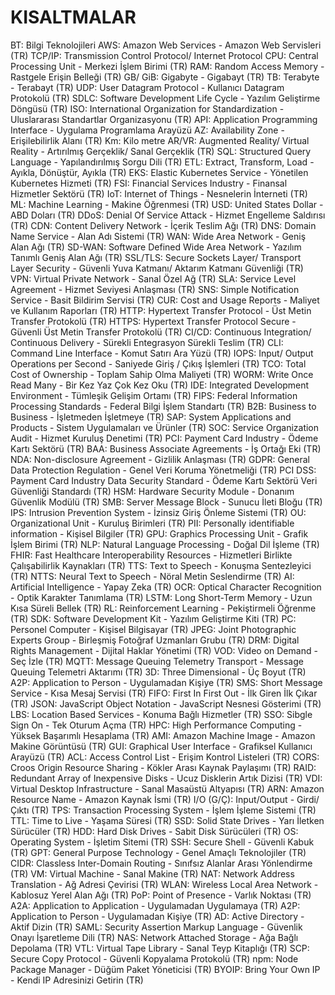 ﻿# KISALTMALAR
BT: Bilgi Teknolojileri 
AWS: Amazon Web Services - Amazon Web Servisleri (TR) 
TCP/IP: Transmission Control Protocol/ Internet Protocol 
CPU: Central Processing Unit - Merkezi İşlem Birimi (TR) 
RAM: Random Access Memory - Rastgele Erişin Belleği (TR) 
GB/ GiB: Gigabyte - Gigabayt (TR) 
TB: Terabyte - Terabayt (TR) 
UDP: User Datagram Protocol - Kullanıcı Datagram Protokolü (TR) 
SDLC: Software Development Life Cycle - Yazılım Geliştirme Döngüsü (TR) 
ISO: International Organization for Standardization - Uluslararası Standartlar Organizasyonu (TR) 
API: Application Programming Interface - Uygulama Programlama Arayüzü 
AZ: Availability Zone - Erişilebilirlik Alanı (TR) 
Km: Kilo metre 
AR/VR: Augmented Reality/ Virtual Reality - Artırılmış Gerçeklik/ Sanal Gerçeklik (TR) 
SQL: Structured Query Language - Yapılandırılmış Sorgu Dili (TR) 
ETL: Extract, Transform, Load - Ayıkla, Dönüştür, Ayıkla (TR) 
EKS: Elastic Kubernetes Service - Yönetilen Kubernetes Hizmeti (TR) 
FSI: Financial Services Industry - Finansal Hizmetler Sektörü (TR) 
IoT: Internet of Things - Nesnelerin İnterneti (TR) 
ML: Machine Learning - Makine Öğrenmesi (TR) 
USD: United States Dollar - ABD Doları (TR) 
DDoS: Denial Of Service Attack - Hizmet Engelleme Saldırısı (TR) 
CDN: Content Delivery Network - İçerik Teslim Ağı (TR) 
DNS: Domain Name Service - Alan Adı Sistemi (TR) 
WAN: Wide Area Network - Geniş Alan Ağı (TR) 
SD-WAN: Software Defined Wide Area Network - Yazılım Tanımlı Geniş Alan Ağı (TR) 
SSL/TLS: Secure Sockets Layer/ Transport Layer Security - Güvenli Yuva Katmanı/ Aktarım Katmanı Güvenliği (TR) 
VPN: Virtual Private Network - Sanal Özel Ağ (TR) 
SLA: Service Level Agreement - Hizmet Seviyesi Anlaşması (TR) 
SNS: Simple Notification Service - Basit Bildirim Servisi (TR) 
CUR: Cost and Usage Reports - Maliyet ve Kullanım Raporları (TR) 
HTTP: Hypertext Transfer Protocol - Üst Metin Transfer Protokolü (TR) 
HTTPS: Hypertext Transfer Protocol Secure - Güvenli Üst Metin Transfer Protokolü (TR) 
CI/CD: Continuous Integration/ Continuous Delivery - Sürekli Entegrasyon Sürekli Teslim (TR) CLI: Command Line Interface - Komut Satırı Ara Yüzü (TR) 
IOPS: Input/ Output Operations per Second - Saniyede Giriş / Çıkış İşlemleri (TR) 
TCO: Total Cost of Ownership - Toplam Sahip Olma Maliyeti (TR) 
WORM: Write Once Read Many - Bir Kez Yaz Çok Kez Oku (TR) 
IDE: Integrated Development Environment - Tümleşik Gelişim Ortamı (TR) 
FIPS: Federal Information Processing Standards - Federal Bilgi İşlem Standartı (TR) 
B2B: Business to Business - İşletmeden İşletmeye (TR) 
SAP: System Applications and Products - Sistem Uygulamaları ve Ürünler (TR) 
SOC: Service Organization Audit - Hizmet Kuruluş Denetimi (TR)
PCI: Payment Card Industry - Ödeme Kartı Sektörü (TR) 
BAA: Business Associate Agreements - İş Ortağı Eki (TR) 
NDA: Non-disclosure Agreement - Gizlilik Anlaşması (TR) 
GDPR: General Data Protection Regulation - Genel Veri Koruma Yönetmeliği (TR) 
PCI DSS: Payment Card Industry Data Security Standard - Ödeme Kartı Sektörü Veri Güvenliği Standardı (TR) 
HSM: Hardware Security Module - Donanım Güvenlik Modülü (TR) 
SMB: Server Message Block - Sunucu İleti Bloğu (TR) 
IPS: Intrusion Prevention System - İzinsiz Giriş Önleme Sistemi (TR) 
OU: Organizational Unit - Kuruluş Birimleri (TR) 
PII: Personally identifiable information - Kişisel Bilgiler (TR) 
GPU: Graphics Processing Unit - Grafik İşlem Birimi (TR) 
NLP: Natural Language Processing - Doğal Dil İşleme (TR) 
FHIR: Fast Healthcare Interoperability Resources - Hizmetleri Birlikte Çalışabilirlik Kaynakları (TR) 
TTS: Text to Speech - Konuşma Sentezleyici (TR) 
NTTS: Neural Text to Speech - Nöral Metin Seslendirme (TR) 
AI: Artificial Intelligence - Yapay Zeka (TR) 
OCR: Optical Character Recognition - Optik Karakter Tanımlama (TR) 
LSTM: Long Short-Term Memory - Uzun Kısa Süreli Bellek (TR) 
RL: Reinforcement Learning - Pekiştirmeli Öğrenme (TR) 
SDK: Software Development Kit - Yazılım Geliştirme Kiti (TR) 
PC: Personel Computer - Kişisel Bilgisayar (TR) 
JPEG: Joint Photographic Experts Group - Birleşmiş Fotoğraf Uzmanları Grubu (TR) 
DRM: Digital Rights Management - Dijital Haklar Yönetimi (TR) 
VOD: Video on Demand - Seç İzle (TR) 
MQTT: Message Queuing Telemetry Transport - Message Queuing Telemetri Aktarımı (TR) 
3D: Three Dimensional - Üç Boyut (TR) 
A2P: Application to Person - Uygulamadan Kişiye (TR) 
SMS: Short Message Service - Kısa Mesaj Servisi (TR) 
FIFO: First In First Out - İlk Giren İlk Çıkar (TR) 
JSON: JavaScript Object Notation - JavaScript Nesnesi Gösterimi (TR) 
LBS: Location Based Services - Konuma Bağlı Hizmetler (TR) 
SSO: Sibgle Sign On - Tek Oturum Açma (TR) 
HPC: High Performance Computing - Yüksek Başarımlı Hesaplama (TR) 
AMI: Amazon Machine Image - Amazon Makine Görüntüsü (TR) 
GUI: Graphical User Interface - Grafiksel Kullanıcı Arayüzü (TR) 
ACL: Access Control List - Erişim Kontrol Listeleri (TR) 
CORS: Croos Origin Resource Sharing - Kökler Arası Kaynak Paylaşımı (TR) 
RAID: Redundant Array of Inexpensive Disks - Ucuz Disklerin Artık Dizisi (TR) 
VDI: Virtual Desktop Infrastructure - Sanal Masaüstü Altyapısı (TR) 
ARN: Amazon Resource Name - Amazon Kaynak İsmi (TR) 
I/O (G/Ç): Input/Output - Girdi/Çıktı (TR) 
TPS: Transaction Processing System - İşlem İşleme Sistemi (TR) 
TTL: Time to Live - Yaşama Süresi (TR) 
SSD: Solid State Drives - Yarı İletken Sürücüler (TR) 
HDD: Hard Disk Drives - Sabit Disk Sürücüleri (TR) 
OS: Operating System - İşletim Sitemi (TR) 
SSH: Secure Shell - Güvenli Kabuk (TR) 
GPT: General Purpose Technology - Genel Amaçlı Teknolojiler (TR) 
CIDR: Classless Inter-Domain Routing - Sınıfsız Alanlar Arası Yönlendirme (TR) 
VM: Virtual Machine - Sanal Makine (TR) 
NAT: Network Address Translation - Ağ Adresi Çevirisi (TR) 
WLAN: Wireless Local Area Network - Kablosuz Yerel Alan Ağı (TR) 
PoP: Point of Presence - Varlık Noktası (TR) 
A2A: Application to Application - Uygulamadan Uygulamaya (TR) 
A2P: Application to Person - Uygulamadan Kişiye (TR) 
AD: Active Directory - Aktif Dizin (TR) 
SAML: Security Assertion Markup Language - Güvenlik Onayı İşaretleme Dili (TR) 
NAS: Network Attached Storage - Ağa Bağlı Depolama (TR) 
VTL: Virtual Tape Library - Sanal Teyp Kitaplığı (TR) 
SCP: Secure Copy Protocol - Güvenli Kopyalama Protokolü (TR) 
npm: Node Package Manager - Düğüm Paket Yöneticisi (TR) 
BYOIP: Bring Your Own IP - Kendi IP Adresinizi Getirin (TR)
